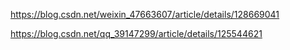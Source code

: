 https://blog.csdn.net/weixin_47663607/article/details/128669041

https://blog.csdn.net/qq_39147299/article/details/125544621
